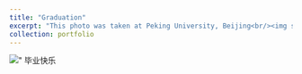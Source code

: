```yaml
---
title: "Graduation"
excerpt: "This photo was taken at Peking University, Beijing<br/><img src='/images/graduation.jpg'>"
collection: portfolio
---
```

<img src='/images/graduation.jpg'>"
 毕业快乐
